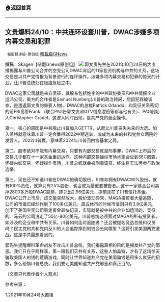 ###  [:house:返回首頁](https://github.com/ourhimalayas/txt)
---


## 文贵爆料24/10：中共连环设套川普，DWAC涉嫌多项内幕交易和犯罪
` 秘密翻译组-原创组` [轉載自GNews](https://gnews.org/zh-hans/1614909/)

撰稿：Skagen【㊙️翻Gnews原创组】
![](https://assets.gnews.org/wp-content/uploads/2021/10/川吴关系图.png)
郭文贵先生在2021年10月24日的大直播揭露与川普公司合并的空壳公司DWAC背后的11家投资机构与中共的关系，这场交易是以共产党情报为背景进行的连环操作，涉嫌多项内幕交易和犯罪的惊天的计划，让川普总统处在极度危险之中。

DWAC这家公司就是来自吴征，其股东包括姓李的中共政协委员和中共情报企业运鸿公司。美方的合作者是Samuel Nunberg(川普的政治顾问，后因犯罪被调查，是遣返郭文贵的重要人物)、DWAC的总裁Patrick Orlando、和吴征关系密切的前FBI高管Frank （联合PAG告郭文贵和GTV信息泄密等都与他有关）、PAG创始人Christopher Gradel，这波人同时出现，是共产党的全面操作。

第一，核心的原因是中共阻止川普加入GETTR，从而让川普丧失未来的大选。加入盖特就意味着川普一定会赢得2022中期选举，或成为未来的共和党参众两院的发言人。2022川普赢，意味着2024年川普回白宫基本定局。

第二，股市绝对不能有内幕交易，只要有内部交易就是刑事罪，DWAC上市后的交易几乎都在十一家基金里边运作。这种内部交易操纵市场肯定会受到SEC调查，怀疑内线交易，怀疑操作市场，川普总统就会被刑事调查，终生将无法再参与政治选举。

第三，现在还不知道川普在DWAC的确切股份，川普如拥有DWAC90%股份，就有100%责任，就算只有25%股份，也会成为最重要被告者。这十一家基金公司卖掉2800多万股DWAC股票，即兑出2.96亿美元，提前放在了川普信托基金。DWAC公开上市后，成交量突然放大，股价波动异常，MAGA投资者大量追随，公司的市值已经炒作到了100多亿美元，周五休市的时候市值则只有3.8亿美元，创下了美国空壳公司吸走资金最快记录，实际就是被中共的企业如运鸿的、吴征的、马云的公司洗走了50亿-80亿美元。川普总统必须面对MAGA的所有投资者，如涉及的企业和中共有关系，川普如何面对追随者？还会被提名竞选总统和议员吗？民主党和共和党内反川的人会追踪挣到的钱会去向哪里？这将引发美国两党激战，这是中共最想看到的。

郭先生提醒爆料革命战友不攻击川普总统，我们揭露真相的目的是揭发共产党的邪恶。我们只在乎两样事，第一跟我们灭共有关系，这些人怕盖特，才有了这场惊天骗取美国人的钱的荒唐游戏。同时让世界知道共产党在美国骗钱是用多么疯狂的招数，多么恐惧川普总统，我们要让美国知道共产党邪恶和真正目的。

（文章只代表作者个人观点）

参考来源：

1.2021年10月24号大直播
